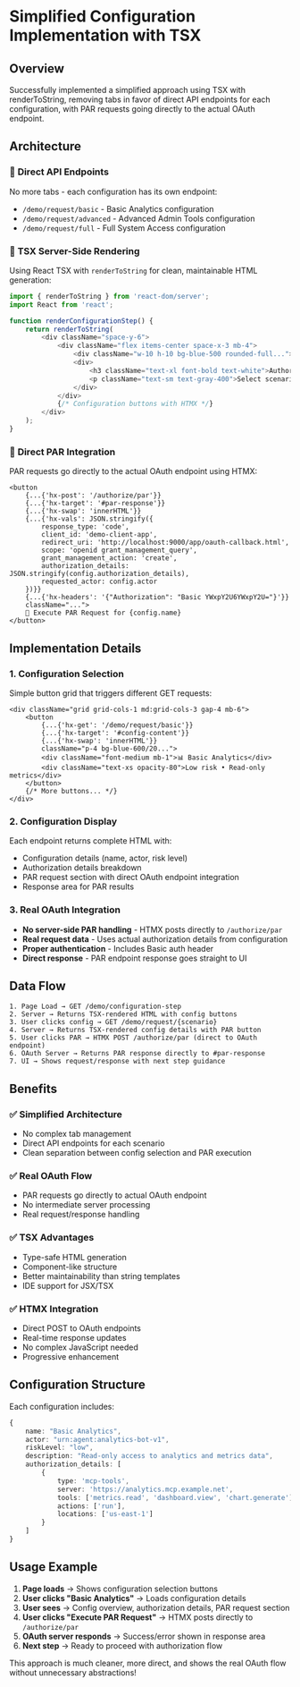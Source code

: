 # Simplified Configuration Implementation with TSX

## Overview
Successfully implemented a simplified approach using TSX with renderToString, removing tabs in favor of direct API endpoints for each configuration, with PAR requests going directly to the actual OAuth endpoint.

## Architecture

### 🎯 **Direct API Endpoints**
No more tabs - each configuration has its own endpoint:
- `/demo/request/basic` - Basic Analytics configuration
- `/demo/request/advanced` - Advanced Admin Tools configuration  
- `/demo/request/full` - Full System Access configuration

### 🚀 **TSX Server-Side Rendering**
Using React TSX with `renderToString` for clean, maintainable HTML generation:

```typescript
import { renderToString } from 'react-dom/server';
import React from 'react';

function renderConfigurationStep() {
    return renderToString(
        <div className="space-y-6">
            <div className="flex items-center space-x-3 mb-4">
                <div className="w-10 h-10 bg-blue-500 rounded-full...">1</div>
                <div>
                    <h3 className="text-xl font-bold text-white">Authorization Configuration</h3>
                    <p className="text-sm text-gray-400">Select scenario and execute PAR request</p>
                </div>
            </div>
            {/* Configuration buttons with HTMX */}
        </div>
    );
}
```

### 🔗 **Direct PAR Integration**
PAR requests go directly to the actual OAuth endpoint using HTMX:

```tsx
<button 
    {...{'hx-post': '/authorize/par'}}
    {...{'hx-target': '#par-response'}}
    {...{'hx-swap': 'innerHTML'}}
    {...{'hx-vals': JSON.stringify({
        response_type: 'code',
        client_id: 'demo-client-app',
        redirect_uri: 'http://localhost:9000/app/oauth-callback.html',
        scope: 'openid grant_management_query',
        grant_management_action: 'create',
        authorization_details: JSON.stringify(config.authorization_details),
        requested_actor: config.actor
    })}}
    {...{'hx-headers': '{"Authorization": "Basic YWxpY2U6YWxpY2U="}'}}
    className="...">
    🚀 Execute PAR Request for {config.name}
</button>
```

## Implementation Details

### **1. Configuration Selection**
Simple button grid that triggers different GET requests:

```tsx
<div className="grid grid-cols-1 md:grid-cols-3 gap-4 mb-6">
    <button 
        {...{'hx-get': '/demo/request/basic'}}
        {...{'hx-target': '#config-content'}}
        {...{'hx-swap': 'innerHTML'}}
        className="p-4 bg-blue-600/20...">
        <div className="font-medium mb-1">📊 Basic Analytics</div>
        <div className="text-xs opacity-80">Low risk • Read-only metrics</div>
    </button>
    {/* More buttons... */}
</div>
```

### **2. Configuration Display**
Each endpoint returns complete HTML with:
- Configuration details (name, actor, risk level)
- Authorization details breakdown
- PAR request section with direct OAuth endpoint integration
- Response area for PAR results

### **3. Real OAuth Integration**
- **No server-side PAR handling** - HTMX posts directly to `/authorize/par`
- **Real request data** - Uses actual authorization details from configuration
- **Proper authentication** - Includes Basic auth header
- **Direct response** - PAR endpoint response goes straight to UI

## Data Flow

```
1. Page Load → GET /demo/configuration-step
2. Server → Returns TSX-rendered HTML with config buttons
3. User clicks config → GET /demo/request/{scenario}
4. Server → Returns TSX-rendered config details with PAR button
5. User clicks PAR → HTMX POST /authorize/par (direct to OAuth endpoint)
6. OAuth Server → Returns PAR response directly to #par-response
7. UI → Shows request/response with next step guidance
```

## Benefits

### ✅ **Simplified Architecture**
- No complex tab management
- Direct API endpoints for each scenario
- Clean separation between config selection and PAR execution

### ✅ **Real OAuth Flow**
- PAR requests go directly to actual OAuth endpoint
- No intermediate server processing
- Real request/response handling

### ✅ **TSX Advantages**
- Type-safe HTML generation
- Component-like structure
- Better maintainability than string templates
- IDE support for JSX/TSX

### ✅ **HTMX Integration**
- Direct POST to OAuth endpoints
- Real-time response updates
- No complex JavaScript needed
- Progressive enhancement

## Configuration Structure

Each configuration includes:

```typescript
{
    name: "Basic Analytics",
    actor: "urn:agent:analytics-bot-v1", 
    riskLevel: "low",
    description: "Read-only access to analytics and metrics data",
    authorization_details: [
        {
            type: 'mcp-tools',
            server: 'https://analytics.mcp.example.net',
            tools: ['metrics.read', 'dashboard.view', 'chart.generate'],
            actions: ['run'],
            locations: ['us-east-1']
        }
    ]
}
```

## Usage Example

1. **Page loads** → Shows configuration selection buttons
2. **User clicks "Basic Analytics"** → Loads configuration details
3. **User sees** → Config overview, authorization details, PAR request section
4. **User clicks "Execute PAR Request"** → HTMX posts directly to `/authorize/par`
5. **OAuth server responds** → Success/error shown in response area
6. **Next step** → Ready to proceed with authorization flow

This approach is much cleaner, more direct, and shows the real OAuth flow without unnecessary abstractions!

